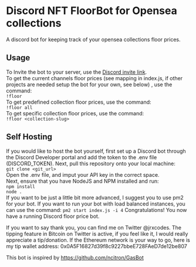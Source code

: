 # Discord NFT FloorBot for Opensea collections
A discord bot for keeping track of your opensea collections floor prices.

## Usage
To Invite the bot to your server, use the [Discord invite link](https://discord.com/api/oauth2/authorize?client_id=910199554111078440&permissions=377957128192&scope=bot).
<br />
To get the current channels floor prices (see mapping in index.js, if other projects are needed setup the bot for your own, see below) , use the command:
<br />
 `!floor`
 <br />
To get  predefined collection floor prices, use the command:
<br />
`!floor all`
<br />
 To get specific collection floor prices, use the command:
 <br />
 `!floor <collection-slug>`
 
 ## Self Hosting
 If you would like to host the bot yourself, first set up a Discord bot through the Discord Developer portal and add the token to the .env file (DISCORD_TOKEN). Next, pull this repository onto your local machine:<br />
 `git clone <git_url>`
 <br>
 Open the .env file, and imput your API key in the correct space.
 <br />
 Next, ensure that you have NodeJS and NPM installed and run:
 <br />
 `npm install`
 <br />
 `node .`
 <br />
If you want to be just a little bit more advanced, I suggest you to use pm2 for your bot. If you want to run your bot with load balanced instances, you can use the command:
`pm2 start index.js -i 4`
 Congratulations! You now have a running Discord floor price bot.

If you want to say thank you, you can find me on Twitter @jrxcodes. 
The tipping feature in Bitcoin on Twitter is active, if you feel like it, I would really appreciate a tip/donation.
If the Ethereum network is your way to go, here is my tip wallet address: 0x0A5F16827d39f8c9227bbeE728FAeD7de12be807

This bot is inspired by https://github.com/ncitron/GasBot